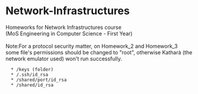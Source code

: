 # Network-Infrastructures
Homeworks for Network Infrastructures course <br />
(MoS Engineering in Computer Science - First Year) <br />
<br />
Note:For a protocol security matter, on Homework_2 and Homework_3 some file's permissions should be changed to "root", otherwise Katharà (the network emulator used) won't run successfully. <br />

      * /keys (folder)
      * /.ssh/id_rsa
      * /shared/port/id_rsa
      * /shared/id_rsa
  
